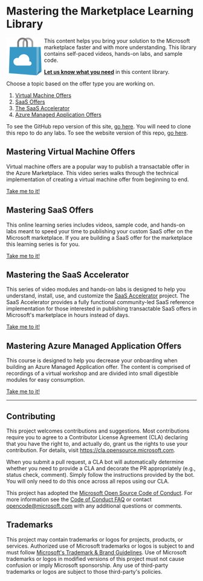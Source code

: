 # Mastering the Marketplace Learning Library

<img src="./images/Azure_Store_Marketplace.png" width="100px" title="Microsoft marketplace" align="left"/>

This content helps you bring your solution to the Microsoft marketplace faster and with more understanding. This library contains self-paced videos, hands-on labs, and sample code.

**[Let us know what you need](https://forms.office.com/r/0gCrzhSMkw)** in this content library.

Choose a topic based on the offer type you are working on.

<!-- no toc -->
1. [Virtual Machine Offers](#mastering-virtual-machine-offers)
1. [SaaS Offers](#mastering-saas-offers)
1. [The SaaS Accelerator](#mastering-the-saas-accelerator)
1. [Azure Managed Application Offers](#mastering-azure-managed-application-offers)

To see the GitHub repo version of this site, [go here](https://github.com/microsoft/Mastering-the-Marketplace). You will need to clone this repo to do any labs. To see the website version of this repo, [go here](https://microsoft.github.io/Mastering-the-Marketplace/).

## Mastering Virtual Machine Offers

Virtual machine offers are a popular way to publish a transactable offer in the Azure Marketplace. This video series walks through the technical implementation of creating a virtual machine offer from beginning to end.

[Take me to it!](./vm)

## Mastering SaaS Offers

This online learning series includes videos, sample code, and hands-on labs meant to speed your time to publishing your custom SaaS offer on the Microsoft marketplace. If you are building a SaaS offer for the marketplace this learning series is for you.

[Take me to it!](./saas)

## Mastering the SaaS Accelerator

This series of video modules and hands-on labs is designed to help you understand, install, use, and customize the [SaaS Accelerator](https://aka.ms/SaaSAccelerator) project. The SaaS Accelerator provides a fully functional community-led SaaS reference implementation for those interested in publishing transactable SaaS offers in Microsoft's marketplace in hours instead of days.

[Take me to it!](./saas-accelerator)

## Mastering Azure Managed Application Offers

This course is designed to help you decrease your onboarding when building an Azure Managed Application offer. The content is comprised of recordings of a virtual workshop and are divided into small digestible modules for easy consumption.

[Take me to it!](./ama)

---

## Contributing

This project welcomes contributions and suggestions.  Most contributions require you to agree to a
Contributor License Agreement (CLA) declaring that you have the right to, and actually do, grant us
the rights to use your contribution. For details, visit https://cla.opensource.microsoft.com.

When you submit a pull request, a CLA bot will automatically determine whether you need to provide
a CLA and decorate the PR appropriately (e.g., status check, comment). Simply follow the instructions
provided by the bot. You will only need to do this once across all repos using our CLA.

This project has adopted the [Microsoft Open Source Code of Conduct](https://opensource.microsoft.com/codeofconduct/).
For more information see the [Code of Conduct FAQ](https://opensource.microsoft.com/codeofconduct/faq/) or
contact [opencode@microsoft.com](mailto:opencode@microsoft.com) with any additional questions or comments.

## Trademarks

This project may contain trademarks or logos for projects, products, or services. Authorized use of Microsoft 
trademarks or logos is subject to and must follow 
[Microsoft's Trademark & Brand Guidelines](https://www.microsoft.com/en-us/legal/intellectualproperty/trademarks/usage/general).
Use of Microsoft trademarks or logos in modified versions of this project must not cause confusion or imply Microsoft sponsorship.
Any use of third-party trademarks or logos are subject to those third-party's policies.
